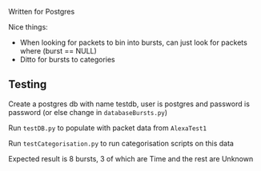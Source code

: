 Written for Postgres

Nice things:
* When looking for packets to bin into bursts, can just look for packets where (burst == NULL)
* Ditto for bursts to categories

## Testing

Create a postgres db with name testdb, user is postgres and password is password (or else change in `databaseBursts.py`)

Run `testDB.py` to populate with packet data from `AlexaTest1`

Run `testCategorisation.py` to run categorisation scripts on this data

Expected result is 8 bursts, 3 of which are Time and the rest are Unknown 